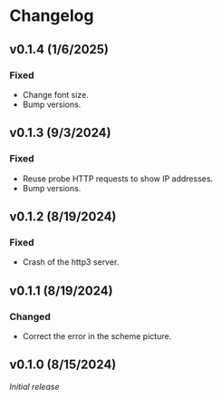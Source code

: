 # Changelog

## v0.1.4 (1/6/2025)

### Fixed

- Change font size.
- Bump versions.

## v0.1.3 (9/3/2024)

### Fixed

- Reuse probe HTTP requests to show IP addresses.
- Bump versions.

## v0.1.2 (8/19/2024)

### Fixed

- Crash of the http3 server.

## v0.1.1 (8/19/2024)

### Changed

- Correct the error in the scheme picture.

## v0.1.0 (8/15/2024)
*Initial release*
